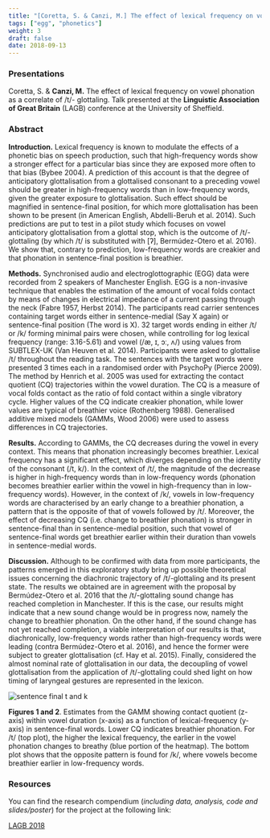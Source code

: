 ```yaml
---
title: "[Coretta, S. & Canzi, M.] The effect of lexical frequency on vowel phonation as a correlate of /t/-glottaling"
tags: ["egg", "phonetics"]
weight: 3
draft: false
date: 2018-09-13
---
```


### Presentations

Coretta, S. & __Canzi, M.__ The effect of lexical frequency on vowel phonation as a correlate of /t/-						glottaling. Talk presented at the __Linguistic Association of Great Britain__ (LAGB) conference at the University of Sheffield.
				
### Abstract

__Introduction.__ Lexical frequency is known to modulate the effects of a phonetic bias on speech production, such that high-frequency words show a stronger effect for a particular bias since they are exposed more often to that bias (Bybee 2004). A prediction of this account is that the degree of anticipatory glottalisation from a glottalised consonant to a preceding vowel should be greater in high-frequency words than in low-frequency words, given the greater exposure to glottalisation. Such effect should be magnified in sentence-final position, for which more glottalisation has been shown to be present (in American English, Abdelli-Beruh et al. 2014). Such predictions are put to test in a pilot study which focuses on vowel anticipatory glottalisation from a glottal stop, which is the outcome of /t/-glottaling (by which /t/ is substituted with [ʔ], Bermúdez-Otero et al. 2016). We show that, contrary to prediction, low-frequency words are creakier and that phonation in sentence-final position is breathier.

__Methods.__ Synchronised audio and electroglottographic (EGG) data were recorded from 2 speakers of Manchester English. EGG is a non-invasive technique that enables the estimation of the amount of vocal folds contact by means of changes in electrical impedance of a current passing through the neck (Fabre 1957, Herbst 2014). The participants read carrier sentences containing target words either in sentence-medial (Say X again) or sentence-final position (The word is X). 32 target words ending in either /t/ or /k/ forming minimal pairs were chosen, while controlling for log lexical frequency (range: 3.16-5.61) and vowel (/æ, ɪ, ɔː, ʌ/) using values from SUBTLEX-UK (Van Heuven et al. 2014). Participants were asked to glottalise /t/ throughout the reading task. The sentences with the target words were presented 3 times each in a randomised order with PsychoPy (Pierce 2009). The method by Henrich et al. 2005 was used for extracting the contact quotient (CQ) trajectories within the vowel duration. The CQ is a measure of vocal folds contact as the ratio of fold contact within a single vibratory cycle. Higher values of the CQ indicate creakier phonation, while lower values are typical of breathier voice (Rothenberg 1988). Generalised additive mixed models (GAMMs, Wood 2006) were used to assess differences in CQ trajectories.

__Results.__ According to GAMMs, the CQ decreases during the vowel in every context. This means that phonation increasingly becomes breathier. Lexical frequency has a significant effect, which diverges depending on the identity of the consonant (/t, k/).  In the context of /t/, the magnitude of the decrease is higher in high-frequency words than in low-frequency words (phonation becomes breathier earlier within the vowel in high-frequency than in low-frequency words). However, in the context of /k/, vowels in low-frequency words are characterised by an early change to a breathier phonation, a pattern that is the opposite of that of vowels followed by /t/. Moreover, the effect of decreasing CQ (i.e. change to breathier phonation) is stronger in sentence-final than in sentence-medial position, such that vowel of sentence-final words get breathier earlier within their duration than vowels in sentence-medial words.

__Discussion.__ Although to be confirmed with data from more participants, the patterns emerged in this exploratory study bring up possible theoretical issues concerning the diachronic trajectory of /t/-glottaling and its present state. The results we obtained are in agreement with the proposal by Bermúdez-Otero et al. 2016 that the /t/-glottaling sound change has reached completion in Manchester. If this is the case, our results might indicate that a new sound change would be in progress now, namely the change to breathier phonation. On the other hand, if the sound change has not yet reached completion, a viable interpretation of our results is that, diachronically, low-frequency words rather than high-frequency words were leading (contra Bermúdez-Otero et al. 2016), and hence the former were subject to greater glottalisation (cf. Hay et al. 2015). Finally, considered the almost nominal rate of glottalisation in our data, the decoupling of vowel glottalisation from the application of /t/-glottaling could shed light on how timing of laryngeal gestures are represented in the lexicon.

![sentence final t and k](/img/cq.png)

__Figures 1 and 2__. Estimates from the GAMM showing contact quotient (z-axis) within vowel duration (x-axis) as a function of lexical-frequency (y-axis) in sentence-final words. Lower CQ indicates breathier phonation. For /t/ (top plot), the higher the lexical frequency, the earlier in the vowel phonation changes to breathy (blue portion of the heatmap). The bottom plot shows that the opposite pattern is found for /k/, where vowels become breathier earlier in low-frequency words.

### Resources

You can find the research compendium (_including data, analysis, code and slides/poster_) for the project at the following link:

[LAGB 2018](www.github.com/stefanocoretta/2018-lagb)
				